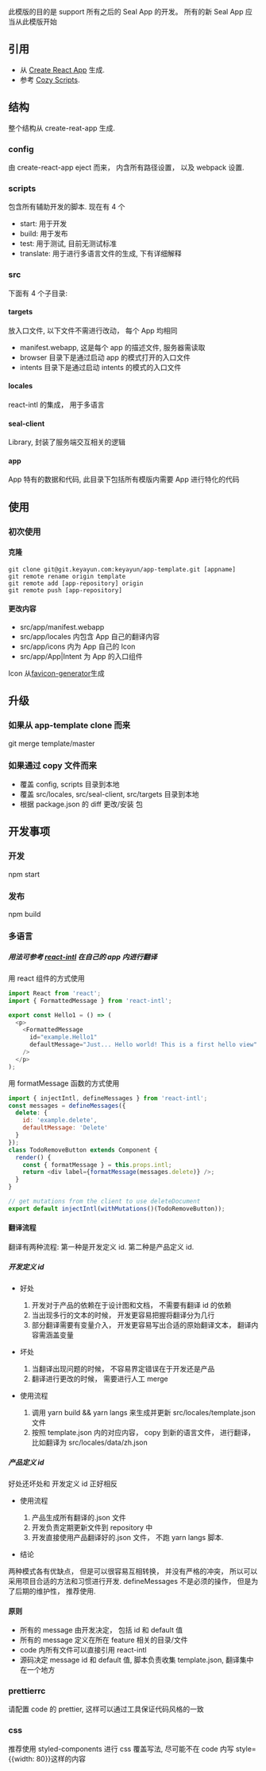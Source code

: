此模版的目的是 support 所有之后的 Seal App 的开发。 所有的新 Seal App 应当从此模版开始

## 引用

- 从 [Create React App](https://github.com/facebook/create-react-app) 生成.
- 参考 [Cozy Scripts](https://github.com/CPatchane/create-cozy-app#readme).

## 结构

整个结构从 create-reat-app 生成.

### config

由 create-react-app eject 而来， 内含所有路径设置， 以及 webpack 设置.

### scripts

包含所有辅助开发的脚本. 现在有 4 个

- start: 用于开发
- build: 用于发布
- test: 用于测试, 目前无测试标准
- translate: 用于进行多语言文件的生成, 下有详细解释

### src

下面有 4 个子目录:

#### targets

放入口文件, 以下文件不需进行改动， 每个 App 均相同

- manifest.webapp, 这是每个 app 的描述文件, 服务器需读取
- browser 目录下是通过启动 app 的模式打开的入口文件
- intents 目录下是通过启动 intents 的模式的入口文件

#### locales

react-intl 的集成， 用于多语言

#### seal-client

Library, 封装了服务端交互相关的逻辑

#### app

App 特有的数据和代码, 此目录下包括所有模版内需要 App 进行特化的代码

## 使用

### 初次使用

#### 克隆

```
git clone git@git.keyayun.com:keyayun/app-template.git [appname]
git remote rename origin template
git remote add [app-repository] origin
git remote push [app-repository]
```

#### 更改内容

- src/app/manifest.webapp
- src/app/locales 内包含 App 自己的翻译内容
- src/app/icons 内为 App 自己的 Icon
- src/app/App|Intent 为 App 的入口组件

Icon 从[favicon-generator](https://www.favicon-generator.org/)生成

## 升级

### 如果从 app-template clone 而来

git merge template/master

### 如果通过 copy 文件而来

- 覆盖 config, scripts 目录到本地
- 覆盖 src/locales, src/seal-client, src/targets 目录到本地
- 根据 package.json 的 diff 更改/安装 包

## 开发事项

### 开发

npm start

### 发布

npm build

### 多语言

##### 用法可参考 [react-intl](https://github.com/yahoo/react-intl) 在自己的 app 内进行翻译

用 react 组件的方式使用

```js
import React from 'react';
import { FormattedMessage } from 'react-intl';

export const Hello1 = () => (
  <p>
    <FormattedMessage
      id="example.Hello1"
      defaultMessage="Just... Hello world! This is a first hello view"
    />
  </p>
);
```

用 formatMessage 函数的方式使用

```js
import { injectIntl, defineMessages } from 'react-intl';
const messages = defineMessages({
  delete: {
    id: 'example.delete',
    defaultMessage: 'Delete'
  }
});
class TodoRemoveButton extends Component {
  render() {
    const { formatMessage } = this.props.intl;
    return <div label={formatMessage(messages.delete)} />;
  }
}

// get mutations from the client to use deleteDocument
export default injectIntl(withMutations()(TodoRemoveButton));
```

#### 翻译流程

翻译有两种流程:
第一种是开发定义 id. 第二种是产品定义 id.

##### 开发定义 id

- 好处

  1. 开发对于产品的依赖在于设计图和文档， 不需要有翻译 id 的依赖
  2. 当出现多行的文本的时候， 开发更容易把握将翻译分为几行
  3. 部分翻译需要有变量介入， 开发更容易写出合适的原始翻译文本， 翻译内容需涵盖变量

- 坏处

  1. 当翻译出现问题的时候， 不容易界定错误在于开发还是产品
  2. 翻译进行更改的时候， 需要进行人工 merge

- 使用流程
  1. 调用 yarn build && yarn langs 来生成并更新 src/locales/template.json 文件
  2. 按照 template.json 内的对应内容， copy 到新的语言文件， 进行翻译， 比如翻译为 src/locales/data/zh.json

##### 产品定义 id

好处还坏处和 开发定义 id 正好相反

- 使用流程

  1. 产品生成所有翻译的.json 文件
  2. 开发负责定期更新文件到 repository 中
  3. 开发直接使用产品翻译好的.json 文件， 不跑 yarn langs 脚本.

- 结论

两种模式各有优缺点， 但是可以很容易互相转换， 并没有严格的冲突， 所以可以采用项目合适的方法和习惯进行开发.
defineMessages 不是必须的操作， 但是为了后期的维护性， 推荐使用.

#### 原则

- 所有的 message 由开发决定， 包括 id 和 default 值
- 所有的 message 定义在所在 feature 相关的目录/文件
- code 内所有文件可以直接引用 react-intl
- 源码决定 message id 和 default 值, 脚本负责收集 template.json, 翻译集中在一个地方

### prettierrc

请配置 code 的 prettier, 这样可以通过工具保证代码风格的一致

### css

推荐使用 styled-components 进行 css 覆盖写法, 尽可能不在 code 内写 style={{width: 80}}这样的内容
